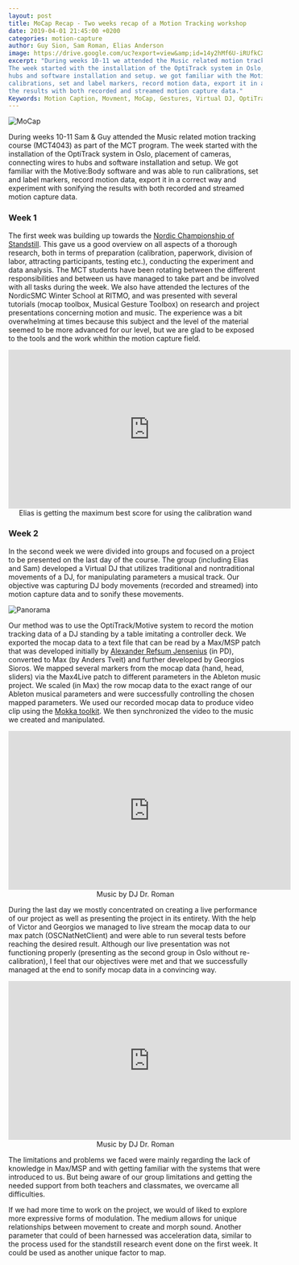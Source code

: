 ```yaml
---
layout: post
title: MoCap Recap - Two weeks recap of a Motion Tracking workshop
date: 2019-04-01 21:45:00 +0200
categories: motion-capture
author: Guy Sion, Sam Roman, Elias Anderson
image: https://drive.google.com/uc?export=view&amp;id=14y2hMf6U-iRUfkCX7dmSJog8iFwvUYhR
excerpt: "During weeks 10-11 we attended the Music related motion tracking course (MCT4043) as part of the MCT program.
The week started with the installation of the OptiTrack system in Oslo, placement of cameras, connecting wires to
hubs and software installation and setup. we got familiar with the Motive:Body software and was able to run
calibrations, set and label markers, record motion data, export it in a correct way and experiment with sonifying
the results with both recorded and streamed motion capture data."
Keywords: Motion Caption, Movment, MoCap, Gestures, Virtual DJ, OptiTrack
---
```


![MoCap](https://drive.google.com/uc?export=view&amp;id=14y2hMf6U-iRUfkCX7dmSJog8iFwvUYhR "MoCap")

<p>During weeks 10-11 Sam & Guy attended the Music related motion tracking course (MCT4043) as part of the MCT program.
The week started with the installation of the OptiTrack system in Oslo, placement of cameras, connecting wires to
hubs and software installation and setup. We got familiar with the Motive:Body software and was able to run
calibrations, set and label markers, record motion data, export it in a correct way and experiment with sonifying
the results with both recorded and streamed motion capture data.</p>

### Week 1

<p>The first week was building up towards the <a href="https://www.hf.uio.no/ritmo/english/projects/flagship-projects/micro/events/standstill/2019/index.html" target="_blank">Nordic Championship of Standstill</a>. This gave us a good overview on all aspects of a thorough research, both in terms of preparation (calibration, paperwork, division of labor, attracting participants, testing etc.), conducting the experiment and data analysis. The MCT students have been rotating
between the different responsibilities and between us have managed to take part and be involved with all tasks during the
week. We also have attended the lectures of the NordicSMC Winter School at RITMO, and was presented with several
tutorials (mocap toolbox, Musical Gesture Toolbox) on research and project presentations concerning motion and
music. The experience was a bit overwhelming at times because this subject and the level of the material seemed
to be more advanced for our level, but we are glad to be exposed to the tools and the work whithin the motion capture field.</p>


<p><center><iframe width="560" height="315" src="https://www.youtube.com/embed/LhiSDOpMbPI" frameborder="0" allow="accelerometer; autoplay; encrypted-media; gyroscope; picture-in-picture" allowfullscreen></iframe></center>
<center>Elias is getting the maximum best score for using the calibration wand</center></p>


### Week 2

<p>In the second week we were divided into groups and focused on a project to be presented on the last day of the
course. The group (including Elias and Sam) developed a Virtual DJ that utilizes traditional and nontraditional
movements of a DJ, for manipulating parameters a musical track. Our objective was capturing DJ body movements
(recorded and streamed) into motion capture data and to sonify these movements.</p>

![Panorama](https://drive.google.com/uc?export=view&amp;id=1ioCt9ulPzXTc8Mn2ii9hlNFriC7fhbfk "Panorama")

<p>Our method was to use the OptiTrack/Motive system to record the motion tracking data of a DJ standing by a table
imitating a controller deck. We exported the mocap data to a text file that can be read by a Max/MSP patch that
was developed initially by <a href="http://www.arj.no/" target="_blank">Alexander Refsum Jensenius</a> (in PD), converted to Max (by Anders Tveit) and further developed by Georgios Sioros. We mapped several markers from the mocap data (hand, head, sliders) via the Max4Live patch to different parameters in the Ableton music project. We scaled (in Max) the row mocap data to
the exact range of our Ableton musical parameters and were successfully controlling the chosen mapped
parameters. We used our recorded mocap data to produce video clip using the <a href="http://biomechanical-toolkit.github.io/mokka/" target="_blank">Mokka toolkit</a>. We then synchronized the video to the music we created and manipulated.</p>


<p><center><iframe width="560" height="315" src="https://www.youtube.com/embed/Hc5fiZRiAbU" frameborder="0" allow="accelerometer; autoplay; encrypted-media; gyroscope; picture-in-picture" allowfullscreen></iframe></center>
<center>Music by DJ Dr. Roman</center></p>


<p>During the last day we mostly concentrated on creating a live performance of our project as well as presenting the
project in its entirety. With the help of Victor and Georgios we managed to live stream the mocap data to our max
patch (OSCNatNetClient) and were able to run several tests before reaching the desired result. Although our live
presentation was not functioning properly (presenting as the second group in Oslo without re-calibration), I feel
that our objectives were met and that we successfully managed at the end to sonify mocap data in a convincing
way.</p>


<p><center><iframe width="560" height="315" src="https://www.youtube.com/embed/FVG0eXRqKlg" frameborder="0" allow="accelerometer; autoplay; encrypted-media; gyroscope; picture-in-picture" allowfullscreen></iframe></center>
<center>Music by DJ Dr. Roman</center></p>


The limitations and problems we faced were mainly regarding the lack of knowledge in Max/MSP and with getting
familiar with the systems that were introduced to us. But being aware of our group limitations and getting the
needed support from both teachers and classmates, we overcame all difficulties.

If we had more time to work on the project, we would of liked to explore more expressive forms of modulation. The medium allows for unique relationships between movement to create and morph sound. Another parameter that could of been harnessed was acceleration data, similar to the process used for the standstill research event done on the first week. It could be used as another unique factor to map.
